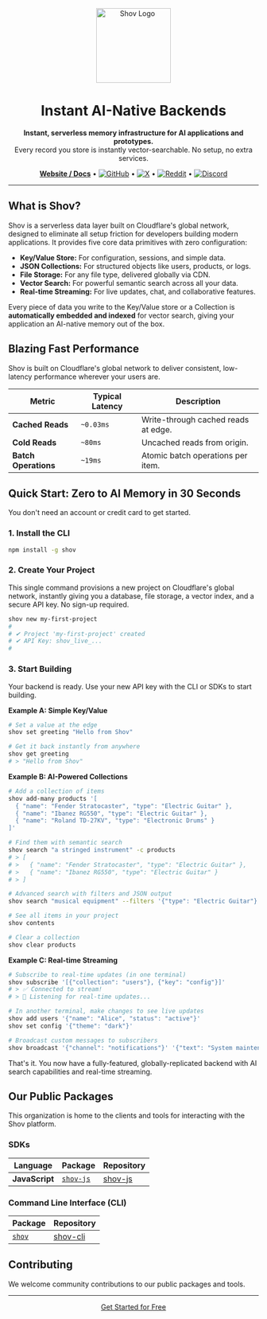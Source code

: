 <!-- Note: This file is automatically synced from the private /shov monorepo. -->
<!-- Triggering sync -->

<div align="center">
  <img src="https://shov.com/logos/shov-logo-white.svg" alt="Shov Logo" width="150"/>
</div>

<h1 align="center">Instant AI-Native Backends</h1>

<p align="center">
  <strong>Instant, serverless memory infrastructure for AI applications and prototypes.</strong>
  <br />
  Every record you store is instantly vector-searchable. No setup, no extra services.
</p>

<p align="center">
  <a href="https://shov.com" target="_blank"><strong>Website / Docs</strong></a> •
  <a href="https://github.com/shovdev" target="_blank"><img src="https://img.shields.io/badge/GitHub-181717?style=flat&logo=github&logoColor=white" alt="GitHub"></a> •
  <a href="https://x.com/shovdev" target="_blank"><img src="https://img.shields.io/badge/X-000000?style=flat&logo=x&logoColor=white" alt="X"></a> •
  <a href="https://www.reddit.com/r/shov/" target="_blank"><img src="https://img.shields.io/badge/Reddit-FF4500?style=flat&logo=reddit&logoColor=white" alt="Reddit"></a> •
  <a href="https://discord.gg/GB3rDcFrGz" target="_blank"><img src="https://img.shields.io/badge/Discord-5865F2?style=flat&logo=discord&logoColor=white" alt="Discord"></a>
</p>

---

## What is Shov?

Shov is a serverless data layer built on Cloudflare's global network, designed to eliminate all setup friction for developers building modern applications. It provides five core data primitives with zero configuration:

-   **Key/Value Store:** For configuration, sessions, and simple data.
-   **JSON Collections:** For structured objects like users, products, or logs.
-   **File Storage:** For any file type, delivered globally via CDN.
-   **Vector Search:** For powerful semantic search across all your data.
-   **Real-time Streaming:** For live updates, chat, and collaborative features.

Every piece of data you write to the Key/Value store or a Collection is **automatically embedded and indexed** for vector search, giving your application an AI-native memory out of the box.

## Blazing Fast Performance

Shov is built on Cloudflare's global network to deliver consistent, low-latency performance wherever your users are.

| Metric               | Typical Latency | Description                           |
| -------------------- | --------------- | ------------------------------------- |
| **Cached Reads**     | `~0.03ms`       | Write-through cached reads at edge.   |
| **Cold Reads**       | `~80ms`         | Uncached reads from origin.           |
| **Batch Operations** | `~19ms`         | Atomic batch operations per item.     |

## Quick Start: Zero to AI Memory in 30 Seconds

You don't need an account or credit card to get started.

### 1. Install the CLI
```bash
npm install -g shov
```

### 2. Create Your Project
This single command provisions a new project on Cloudflare's global network, instantly giving you a database, file storage, a vector index, and a secure API key. No sign-up required.

```bash
shov new my-first-project
#
# ✔ Project 'my-first-project' created
# ✔ API Key: shov_live_...
#
```

### 3. Start Building
Your backend is ready. Use your new API key with the CLI or SDKs to start building.

**Example A: Simple Key/Value**
```bash
# Set a value at the edge
shov set greeting "Hello from Shov"

# Get it back instantly from anywhere
shov get greeting
# > "Hello from Shov"
```

**Example B: AI-Powered Collections**
```bash
# Add a collection of items
shov add-many products '[
  { "name": "Fender Stratocaster", "type": "Electric Guitar" },
  { "name": "Ibanez RG550", "type": "Electric Guitar" },
  { "name": "Roland TD-27KV", "type": "Electronic Drums" }
]'

# Find them with semantic search
shov search "a stringed instrument" -c products
# > [
# >   { "name": "Fender Stratocaster", "type": "Electric Guitar" },
# >   { "name": "Ibanez RG550", "type": "Electric Guitar" }
# > ]

# Advanced search with filters and JSON output
shov search "musical equipment" --filters '{"type": "Electric Guitar"}' --json

# See all items in your project
shov contents

# Clear a collection
shov clear products
```

**Example C: Real-time Streaming**
```bash
# Subscribe to real-time updates (in one terminal)
shov subscribe '[{"collection": "users"}, {"key": "config"}]'
# > ✅ Connected to stream!
# > 📡 Listening for real-time updates...

# In another terminal, make changes to see live updates
shov add users '{"name": "Alice", "status": "active"}'
shov set config '{"theme": "dark"}'

# Broadcast custom messages to subscribers
shov broadcast '{"channel": "notifications"}' '{"text": "System maintenance in 5 minutes"}'
```

That's it. You now have a fully-featured, globally-replicated backend with AI search capabilities and real-time streaming.

## Our Public Packages

This organization is home to the clients and tools for interacting with the Shov platform.

### SDKs

| Language       | Package                                     | Repository                                       |
| -------------- | ------------------------------------------- | ------------------------------------------------ |
| **JavaScript** | [`shov-js`](https://www.npmjs.com/package/shov-js) | [shov-js](./shov-js)                     |

### Command Line Interface (CLI)

| Package                               | Repository                             |
| ------------------------------------- | -------------------------------------- |
| [`shov`](https://www.npmjs.com/package/shov) | [shov-cli](./shov-cli)                 |


## Contributing

We welcome community contributions to our public packages and tools. 


---

<p align="center">
  <a href="https://shov.com/login" target="_blank">Get Started for Free</a>
</p>
